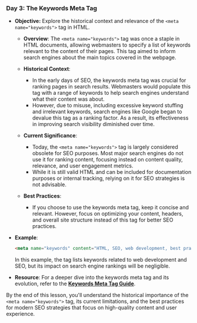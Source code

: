 ### **Day 3: The Keywords Meta Tag**

- **Objective:** Explore the historical context and relevance of the `<meta name="keywords">` tag in HTML.

  - **Overview**: The `<meta name="keywords">` tag was once a staple in HTML documents, allowing webmasters to specify a list of keywords relevant to the content of their pages. This tag aimed to inform search engines about the main topics covered in the webpage.

  - **Historical Context**: 
    - In the early days of SEO, the keywords meta tag was crucial for ranking pages in search results. Webmasters would populate this tag with a range of keywords to help search engines understand what their content was about.
    - However, due to misuse, including excessive keyword stuffing and irrelevant keywords, search engines like Google began to devalue this tag as a ranking factor. As a result, its effectiveness in improving search visibility diminished over time.

  - **Current Significance**:
    - Today, the `<meta name="keywords">` tag is largely considered obsolete for SEO purposes. Most major search engines do not use it for ranking content, focusing instead on content quality, relevance, and user engagement metrics.
    - While it is still valid HTML and can be included for documentation purposes or internal tracking, relying on it for SEO strategies is not advisable.

  - **Best Practices**: 
    - If you choose to use the keywords meta tag, keep it concise and relevant. However, focus on optimizing your content, headers, and overall site structure instead of this tag for better SEO practices.

- **Example**:
  ```html
  <meta name="keywords" content="HTML, SEO, web development, best practices">
  ```
  In this example, the tag lists keywords related to web development and SEO, but its impact on search engine rankings will be negligible.

- **Resource**: For a deeper dive into the keywords meta tag and its evolution, refer to the **[Keywords Meta Tag Guide](https://moz.com/learn/seo/meta-keywords)**.

By the end of this lesson, you'll understand the historical importance of the `<meta name="keywords">` tag, its current limitations, and the best practices for modern SEO strategies that focus on high-quality content and user experience.